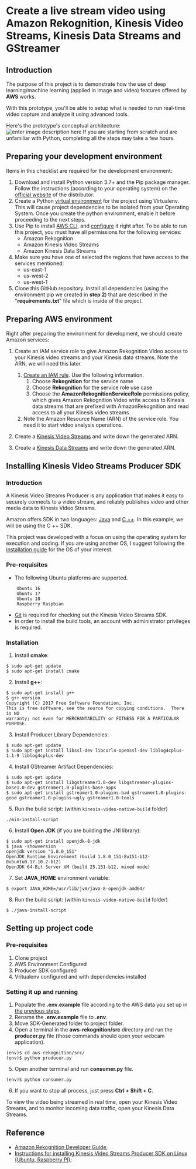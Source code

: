 # Create a live stream video using Amazon Rekognition, Kinesis Video Streams, Kinesis Data Streams and GStreamer 

## Introduction
The purpose of this project is to demonstrate how the use of deep learning/machine learning (applied in image and video) features offered by **AWS** works.

With this prototype, you'll be able to setup what is needed to run real-time video capture and analyze it using advanced tools.

Here's the prototype's conceptual architecture:
![enter image description here](https://d1.awsstatic.com/re19/KVS_WebRTC/product-page-diagram_Kinesis-video-streams_how-it-works_01.cb5682fffec40aed239111f7454a586b31d6e680.png)
If you are starting from scratch and are unfamiliar with Python, completing all the steps may take a few hours.

## Preparing your development environment
Items in this checklist are required for the development environment:

 1. Download and install Python version 3.7+ and the Pip package manager. Follow the instructions (according to your operating system) on the [official website](https://www.python.org/downloads/) of the distributor. 
 2. Create a Python [virtual environment](https://virtualenv.pypa.io/en/stable/) for the project using Virtualenv. This will cause project dependencies to be isolated from your Operating System. Once you create the python environment, enable it before proceeding to the next steps.
 3. Use Pip to install [AWS CLI](https://docs.aws.amazon.com/cli/latest/userguide/cli-chap-install.html), and [configure](https://docs.aws.amazon.com/cli/latest/userguide/cli-chap-configure.html) it right after. To be able to run this project, you must have all permissions for the following services:
	 - Amazon Rekognition
	 - Amazon Kinesis Video Streams
	 - Amazon Kinesis Data Streams
4. <a name = "aws-config"></a>Make sure you have one of selected the regions that have access to the services mentioned:
	 - us-east-1
	 - us-west-2
	 - us-west-1
5. Clone this GitHub repository. Install all dependencies (using the environment pip we created in **step 2**) that are described in the "**requirements.txt**" file which is inside of the project.
 

## Preparing AWS environment
Right after preparing the environment for development, we should create Amazon services:

 1. Create an IAM service role to give Amazon Rekognition Video access to your Kinesis video streams and your Kinesis data streams. Note the ARN,  we will need this later.
	   1. [Create an IAM rule](https://docs.aws.amazon.com/IAM/latest/UserGuide/id_roles_create_for-service.html). Use the following information.
		   1. Choose **Rekognition** for the service name
		   2. Choose **Rekognition** for the service role use case
		   3. Choose the **AmazonRekognitionServiceRole** permissions policy, which gives Amazon Rekognition Video write access to Kinesis data streams that are prefixed with AmazonRekognition and read access to all your Kinesis video streams.
	2. Note the Amazon Resource Name (ARN) of the service role. You need it to start video analysis operations.

 2. Create a [Kinesis Video Streams](https://docs.aws.amazon.com/kinesisvideostreams/latest/dg/gs-createstream.html) and write down the generated ARN.
 3. Create a [Kinesis Data Streams](https://docs.aws.amazon.com/streams/latest/dev/introduction.html) and write down the generated ARN.

## Installing Kinesis Video Streams Producer SDK
### Introduction
A Kinesis Video Streams Producer is any application that makes it easy to securely connects to a video stream, and reliably publishes video and other media data to Kinesis Video Streams.

Amazon offers SDK in two languages: [Java](https://github.com/awslabs/amazon-kinesis-video-streams-producer-sdk-java) and [C ++](https://github.com/awslabs/amazon-kinesis-video-streams-producer-sdk-cpp). In this example, we will be using the C ++ SDK.

This project was developed with a focus on using the operating system for execution and coding. If you are using another OS, I suggest following the [installation guide](https://github.com/awslabs/amazon-kinesis-video-streams-producer-sdk-cpp#build-and-install-kinesis-video-streams-producer-sdk-and-sample-applications) for the OS of your interest.

### Pre-requisites
- The following Ubuntu platforms are supported.
```console
    Ubuntu 16
    Ubuntu 17
    Ubuntu 18
    Raspberry Raspbian
```
- [Git](https://git-scm.com/downloads) is required for checking out the Kinesis Video Streams SDK.
- In order to install the build tools, an account with administrator privileges is required.

### Installation
1. Install **cmake**:
```console
$ sudo apt-get update
$ sudo apt-get install cmake
```
2. Install **g++**:
```console
$ sudo apt-get install g++
$ g++ version
Copyright (C) 2017 Free Software Foundation, Inc.
This is free software; see the source for copying conditions.  There is NO
warranty; not even for MERCHANTABILITY or FITNESS FOR A PARTICULAR PURPOSE.
```
3. Install Producer Library Dependencies:
```console
$ sudo apt-get update
$ sudo apt-get install libssl-dev libcurl4-openssl-dev liblog4cplus-1.1-9 liblog4cplus-dev
```
4. Install GStreamer Artifact Dependencies:
```console
$ sudo apt-get update
$ sudo apt-get install libgstreamer1.0-dev libgstreamer-plugins-base1.0-dev gstreamer1.0-plugins-base-apps
$ sudo apt-get install gstreamer1.0-plugins-bad gstreamer1.0-plugins-good gstreamer1.0-plugins-ugly gstreamer1.0-tools
```
5. Run the build script: (within  `kinesis-video-native-build`  folder)
```console
./min-install-script
```
6. Install  **Open JDK**  (if you are building the JNI library):
```console
$ sudo apt-get install openjdk-8-jdk
$ java -showversion
openjdk version "1.8.0_151"
OpenJDK Runtime Environment (build 1.8.0_151-8u151-b12-0ubuntu0.17.10.2-b12)
OpenJDK 64-Bit Server VM (build 25.151-b12, mixed mode)
```

7. Set  **JAVA_HOME**  environment variable:
```console
$ export JAVA_HOME=/usr/lib/jvm/java-8-openjdk-amd64/
```

8. Run the build script: (within  `kinesis-video-native-build`  folder)
```console
$ ./java-install-script
```

## Setting up project code

### Pre-requisites
1. Clone project
2. AWS Environment Configured
3. Producer SDK configured
4. Vritualenv configured and with dependencies installed

### Setting it up and running
1. Populate the **.env.example** file according to the AWS data you set up in [the previous steps](#aws-config).
2. Rename the **.env.example** file to **.env**.
3. Move SDK-Generated folder to project folder.
4. Open a terminal in the **aws-rekognition/src** directory and run the **producer.py** file (those commands should open your webcam application).
```console
(env)$ cd aws-rekognition/src/
(env)$ python producer.py
```
5. Open another terminal and run **consumer.py** file.
```console
(env)$ python consumer.py
```
6. If you want to stop all process, just press **Ctrl + Shift + C**.

  
To view the video being streamed in real time, open your Kinesis Video Streams, and to monitor incoming data traffic, open your Kinesis Data Streams.

## Reference
- [Amazon Rekognition Developer Guide](https://docs.aws.amazon.com/rekognition/latest/dg/rekognition-dg.pdf);
- [Instructions for installing Kinesis Video Streams Producer SDK on Linux (Ubuntu, Raspberry PI)](https://github.com/awslabs/amazon-kinesis-video-streams-producer-sdk-cpp/blob/master/install-instructions-linux.md);
